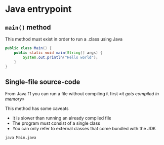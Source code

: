 # Java entrypoint

## `main()` method

This method must exist in order to run a .class using Java

``` java
public class Main() {
    public static void main(String[] args) {
        System.out.println("Hello world");
    }
}
```

## Single-file source-code

From Java 11 you can run a file without compiling it first *«it gets compiled in memory»*

This method has some caveats

- It is slower than running an already compiled file
- The program must consist of a single class
- You can only refer to external classes that come bundled with the JDK

``` shell
java Main.java
```
